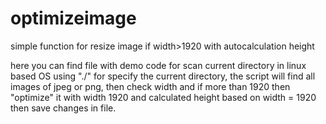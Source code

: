 # optimizeimage
simple function for resize image if width>1920 with autocalculation height 

here you can find file with demo code for scan current directory in linux based OS using "./" for specify the current directory, 
the script will find all images of jpeg or png, then check width and if more than 1920 then "optimize" it with width 1920 and calculated height based on width = 1920 then save changes in file.
